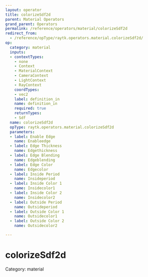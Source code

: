 ```yaml
---
layout: operator
title: colorizeSdf2d
parent: Material Operators
grand_parent: Operators
permalink: /reference/operators/material/colorizeSdf2d
redirect_from:
  - /reference/opType/raytk.operators.material.colorizeSdf2d/
op:
  category: material
  inputs:
  - contextTypes:
    - none
    - Context
    - MaterialContext
    - CameraContext
    - LightContext
    - RayContext
    coordTypes:
    - vec2
    label: definition_in
    name: definition_in
    required: true
    returnTypes:
    - Sdf
  name: colorizeSdf2d
  opType: raytk.operators.material.colorizeSdf2d
  parameters:
  - label: Enable Edge
    name: Enableedge
  - label: Edge Thickness
    name: Edgethickness
  - label: Edge Blending
    name: Edgeblending
  - label: Edge Color
    name: Edgecolor
  - label: Inside Period
    name: Insideperiod
  - label: Inside Color 1
    name: Insidecolor1
  - label: Inside Color 2
    name: Insidecolor2
  - label: Outside Period
    name: Outsideperiod
  - label: Outside Color 1
    name: Outsidecolor1
  - label: Outside Color 2
    name: Outsidecolor2

---
```


# colorizeSdf2d

Category: material

